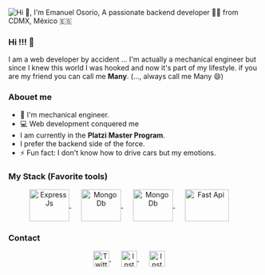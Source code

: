![Hi 👋, I'm Emanuel Osorio, A passionate backend developer 👨‍💻 from CDMX, México 🇪🇸](https://user-images.githubusercontent.com/62397465/92798824-e7df0800-f378-11ea-9b12-c612108e6a14.png)

### Hi !!! 👋
I am a web developer by accident ...
I'm actually a mechanical engineer but since I knew this world I was hooked and now it's part of my lifestyle.
if you are my friend you can call me **Many**. (..., always call me Many 😄)

### Abouet me
- 🔧 I'm mechanical engineer.
- 💻 Web development conquered me
- I am currently in the **Platzi Master Program**.
- I prefer the backend side of the force.
- ⚡ Fun fact: I don't know how to drive cars but my emotions.

### My Stack (Favorite tools)
<p align="center">
  <a href="https://expressjs.com/es/" target="blank" style="margin-right: 20px;">
    <img align="center" src="https://user-images.githubusercontent.com/62397465/92801603-5f159b80-f37b-11ea-8b5b-01d05fd54d22.png" alt="Express Js" height="64px" width="80px" />
  </a>
  <a href="https://www.mongodb.com/es" target="blank" style="margin-right: 20px;">
    <img align="center" src="https://user-images.githubusercontent.com/62397465/92804878-45298800-f37e-11ea-92cc-aa255a7b130b.png" alt="Mongo Db" height="64px" width="80px" />
  </a>
  <a href="https://www.mongodb.com/es" target="blank" style="margin-right: 20px;">
    <img align="center" src="https://user-images.githubusercontent.com/62397465/92804878-45298800-f37e-11ea-92cc-aa255a7b130b.png" alt="Mongo Db" height="64px" width="80px" />
  </a>
  <a href="https://www.mongodb.com/es" target="blank" style="margin-right: 20px;">
    <img align="center" src="https://user-images.githubusercontent.com/62397465/92805597-de589e80-f37e-11ea-9ee1-4cea7156c331.png" alt="Fast Api" height="64px" width="88px" />
  </a>
</p>

### Contact

<p align="center">
  <a href="https://twitter.com/emanuelosva" target="blank" style="margin-right: 20px;">
    <img align="center" src="https://cdn.jsdelivr.net/npm/simple-icons@3.0.1/icons/twitter.svg" alt="Twitter" height="32px" width="32px" />
  </a>
     <a href="https://www.instagram.com/manyosorio_/" target="blank" style="margin-right: 20px;" >
    <img align="center" src="https://cdn.jsdelivr.net/npm/simple-icons@3.0.1/icons/instagram.svg" alt="Instagram" height="32px" width="32px" />
  </a>
     <a href="https://www.facebook.com/emanuell.osorio" target="blank" style="margin-right: 20px;" >
    <img align="center" src="https://cdn.jsdelivr.net/npm/simple-icons@3.0.1/icons/facebook.svg" alt="Instagram" height="32px" width="32px" />
  </a>
</p>

<!--
**emanuelosva/emanuelosva** is a ✨ _special_  repository because its `README.md` (this file) appears on your GitHub profile.

Here are some ideas to get you started:

- 🔭 I’m currently working on ...
- 🌱 I’m currently learning ...
- 👯 I’m looking to collaborate on ...
- 🤔 I’m looking for help with ...
- 💬 Ask me about ...
- 📫 How to reach me: ...
- 😄 Pronouns: ...
- ⚡ Fun fact: ...
-->
